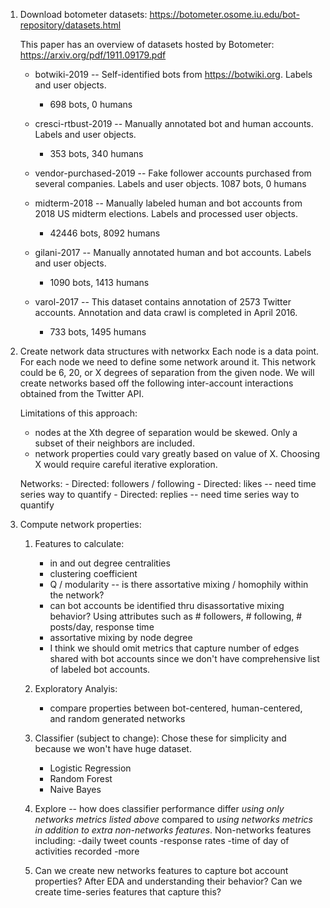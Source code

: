 1. Download botometer datasets: https://botometer.osome.iu.edu/bot-repository/datasets.html
    
    This paper has an overview of datasets hosted by Botometer: https://arxiv.org/pdf/1911.09179.pdf
    
    - botwiki-2019 -- Self-identified bots from https://botwiki.org. Labels and user objects.
        - 698 bots, 0 humans

    - cresci-rtbust-2019 -- Manually annotated bot and human accounts. Labels and user objects.
        - 353 bots, 340 humans

    - vendor-purchased-2019 -- Fake follower accounts purchased from several companies. Labels and user objects.
        1087 bots, 0 humans

    - midterm-2018 -- Manually labeled human and bot accounts from 2018 US midterm elections. Labels and processed user objects.
        - 42446 bots, 8092 humans

    - gilani-2017 -- Manually annotated human and bot accounts. Labels and user objects.
        - 1090 bots, 1413 humans

    - varol-2017 -- This dataset contains annotation of 2573 Twitter accounts. Annotation and data crawl is completed in April 2016.
        - 733 bots, 1495 humans



2. Create network data structures with networkx
    Each node is a data point. For each node we need to define some network around it. This network could be  6, 20, or X degrees of separation from the given node. We will create networks based off the following inter-account interactions obtained from the Twitter API. 

    Limitations of this approach:
    - nodes at the Xth degree of separation would be skewed. Only a subset of their neighbors are included.
    - network properties could vary greatly based on value of X. Choosing X would require careful iterative exploration. 

    Networks:
        - Directed: followers / following
        - Directed: likes -- need time series way to quantify
        - Directed: replies -- need time series way to quantify

3. Compute network properties:
    1) Features to calculate:
        - in and out degree centralities
        - clustering coefficient
        - Q / modularity  -- is there assortative mixing / homophily within the network? 
        - can bot accounts be identified thru disassortative mixing behavior? Using attributes such as # followers, # following, # posts/day, response time
        - assortative mixing by node degree
        - I think we should omit metrics that capture number of edges shared with bot accounts since we don't have comprehensive list of labeled bot accounts.


    2) Exploratory Analyis: 
        - compare properties between bot-centered, human-centered, and random generated networks
        
    
    3) Classifier (subject to change): Chose these for simplicity and because we won't have huge dataset.
        - Logistic Regression
        - Random Forest
        - Naive Bayes
        

    4) Explore -- how does classifier performance differ *using only networks metrics listed above* compared to *using networks metrics in addition to extra non-networks features*. Non-networks features including: 
        -daily tweet counts
        -response rates
        -time of day of activities recorded
        -more


    5) Can we create new networks features to capture bot account properties? After EDA and understanding their behavior? Can we create time-series features that capture this?
         
        
        
    